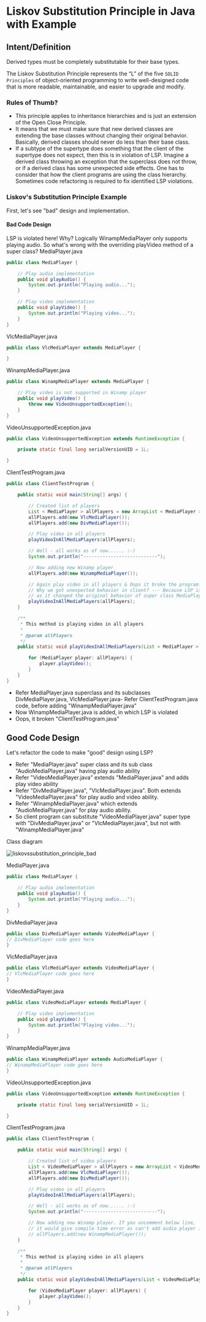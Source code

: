 # Liskov Substitution Principle in Java with Example

## Intent/Definition
Derived types must be completely substitutable for their base types.

The Liskov Substitution Principle represents the “L” of the five ```SOLID Principles``` of object-oriented programming to write well-designed code that is more readable, maintainable, and easier to upgrade and modify.

### Rules of Thumb?

+ This principle applies to inheritance hierarchies and is just an extension of the Open Close Principle.
+ It means that we must make sure that new derived classes are extending the base classes without changing their original behavior. Basically, derived classes should never do less than their base class.
+ If a subtype of the supertype does something that the client of the supertype does not expect, then this is in violation of LSP. Imagine a derived class throwing an exception that the superclass does not throw, or if a derived class has some unexpected side effects. One has to consider that how the client programs are using the class hierarchy. Sometimes code refactoring is required to fix identified LSP violations.


### Liskov's Substitution Principle Example
First, let's see "bad" design and implementation.

#### Bad Code Design
LSP is violated here! Why? Logically WinampMediaPlayer only supports playing audio. So what's wrong with the overriding playVideo method of a super class?
MediaPlayer.java
```java
public class MediaPlayer {

    // Play audio implementation
    public void playAudio() {
        System.out.println("Playing audio...");
    }

    // Play video implementation
    public void playVideo() {
        System.out.println("Playing video...");
    }
}
```

VlcMediaPlayer.java
```java
public class VlcMediaPlayer extends MediaPlayer {

}
```

WinampMediaPlayer.java
```java
public class WinampMediaPlayer extends MediaPlayer {

    // Play video is not supported in Winamp player
    public void playVideo() {
        throw new VideoUnsupportedException();
    }
}
```

VideoUnsupportedException.java
```java
public class VideoUnsupportedException extends RuntimeException {

    private static final long serialVersionUID = 1L;

}
```

ClientTestProgram.java
```java
public class ClientTestProgram {

    public static void main(String[] args) {

        // Created list of players
        List < MediaPlayer > allPlayers = new ArrayList < MediaPlayer > ();
        allPlayers.add(new VlcMediaPlayer());
        allPlayers.add(new DivMediaPlayer());

        // Play video in all players
        playVideoInAllMediaPlayers(allPlayers);

        // Well - all works as of now...... :-)
        System.out.println("---------------------------");

        // Now adding new Winamp player
        allPlayers.add(new WinampMediaPlayer());

        // Again play video in all players & Oops it broke the program... :-(
        // Why we got unexpected behavior in client? --- Because LSP is violated in WinampMediaPlayer.java, 
        // as it changed the original behavior of super class MediaPlayer.java
        playVideoInAllMediaPlayers(allPlayers);
    }

    /**
     * This method is playing video in all players
     * 
     * @param allPlayers
     */
    public static void playVideoInAllMediaPlayers(List < MediaPlayer > allPlayers) {

        for (MediaPlayer player: allPlayers) {
            player.playVideo();
        }
    }
}
```
+ Refer MediaPlayer.java superclass and its subclasses DivMediaPlayer.java, VlcMediaPlayer.java- Refer ClientTestProgram.java code, before adding "WinampMediaPlayer.java"
+ Now WinampMediaPlayer.java is added, in which LSP is violated
+ Oops, it broken "ClientTestProgram.java"

## Good Code Design
Let's refactor the code to make "good" design using LSP?

+ Refer "MediaPlayer.java" super class and its sub class "AudioMediaPlayer.java" having play audio ability
+ Refer "VideoMediaPlayer.java" extends "MediaPlayer.java" and adds play video ability
+ Refer "DivMediaPlayer.java", "VlcMediaPlayer.java". Both extends "VideoMediaPlayer.java" for play audio and video ability.
+ Refer "WinampMediaPlayer.java" which extends "AudioMediaPlayer.java" for play audio ability.
+ So client program can substitute "VideoMediaPlayer.java" super type with "DivMediaPlayer.java" or "VlcMediaPlayer.java", but not with "WinampMediaPlayer.java"

Class diagram

![liskovssubstitution_principle_bad](https://user-images.githubusercontent.com/7686353/173936836-7c0e16e8-9748-4a50-aee6-34e98c13c1b3.png)



MediaPlayer.java
```java
public class MediaPlayer {

    // Play audio implementation
    public void playAudio() {
        System.out.println("Playing audio...");
    }
}
```
DivMediaPlayer.java
```java
public class DivMediaPlayer extends VideoMediaPlayer {
// DivMediaPlayer code goes here
}
```
VlcMediaPlayer.java
```java
public class VlcMediaPlayer extends VideoMediaPlayer {
// VlcMediaPlayer code goes here
}
```
VideoMediaPlayer.java
```java
public class VideoMediaPlayer extends MediaPlayer {

    // Play video implementation
    public void playVideo() {
        System.out.println("Playing video...");
    }
}
```
WinampMediaPlayer.java
```java
public class WinampMediaPlayer extends AudioMediaPlayer {
// WinampMediaPlayer code goes here
}
```
VideoUnsupportedException.java
```java
public class VideoUnsupportedException extends RuntimeException {

    private static final long serialVersionUID = 1L;

}
```
ClientTestProgram.java
```java
public class ClientTestProgram {

    public static void main(String[] args) {

        // Created list of video players
        List < VideoMediaPlayer > allPlayers = new ArrayList < VideoMediaPlayer > ();
        allPlayers.add(new VlcMediaPlayer());
        allPlayers.add(new DivMediaPlayer());

        // Play video in all players
        playVideoInAllMediaPlayers(allPlayers);

        // Well - all works as of now...... :-)
        System.out.println("---------------------------");

        // Now adding new Winamp player. If you uncomment below line,
        // it would give compile time error as can't add audio player in list of video players.
        // allPlayers.add(new WinampMediaPlayer()); 
    }

    /**
     * This method is playing video in all players
     * 
     * @param allPlayers
     */
    public static void playVideoInAllMediaPlayers(List < VideoMediaPlayer > allPlayers) {

        for (VideoMediaPlayer player: allPlayers) {
            player.playVideo();
        }
    }
}
```
